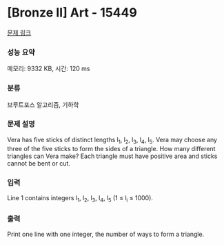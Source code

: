 # [Bronze II] Art - 15449 

[문제 링크](https://www.acmicpc.net/problem/15449) 

### 성능 요약

메모리: 9332 KB, 시간: 120 ms

### 분류

브루트포스 알고리즘, 기하학

### 문제 설명

<p>Vera has five sticks of distinct lengths l<sub>1</sub>, l<sub>2</sub>, l<sub>3</sub>, l<sub>4</sub>, l<sub>5</sub>. Vera may choose any three of the five sticks to form the sides of a triangle. How many different triangles can Vera make? Each triangle must have positive area and sticks cannot be bent or cut.</p>

### 입력 

 <p>Line 1 contains integers l<sub>1</sub>, l<sub>2</sub>, l<sub>3</sub>, l<sub>4</sub>, l<sub>5</sub> (1 ≤ l<sub>i</sub> ≤ 1000).<span style="display:none"> </span></p>

### 출력 

 <p>Print one line with one integer, the number of ways to form a triangle.</p>

